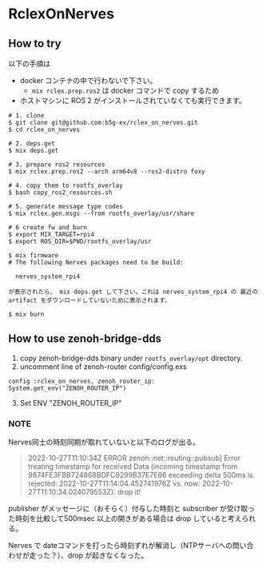 # RclexOnNerves

## How to try

以下の手順は

* docker コンテナの中で行わないで下さい。
  * `mix rclex.prep.ros2` は docker コマンドで copy するため
* ホストマシンに ROS 2 がインストールされていなくても実行できます。

```
# 1. clone
$ git clone git@github.com:b5g-ex/rclex_on_nerves.git
$ cd rclex_on_nerves

# 2. deps.get
$ mix deps.get

# 3. prepare ros2 resources
$ mix rclex.prep.ros2 --arch arm64v8 --ros2-distro foxy

# 4. copy them to rootfs_overlay
$ bash copy_ros2_resources.sh

# 5. generate message type codes
$ mix rclex.gen.msgs --from rootfs_overlay/usr/share

# 6 create fw and burn
$ export MIX_TARGET=rpi4
$ export ROS_DIR=$PWD/rootfs_overlay/usr

$ mix firmware
# The following Nerves packages need to be build:

  nerves_system_rpi4

が表示されたら、 mix deps.get して下さい。これは nerves_system_rpi4 の 最近の artifact をダウンロードしていないために表示されます。

$ mix burn
```

## How to use zenoh-bridge-dds

1. copy zenoh-bridge-dds binary under `rootfs_overlay/opt` directory.
2. uncomment line of zenoh-router config/config.exs
```
config :rclex_on_nerves, zenoh_router_ip: System.get_env("ZENOH_ROUTER_IP")
```
3. Set ENV "ZENOH_ROUTER_IP"

### NOTE

Nerves同士の時刻同期が取れていないと以下のログが出る。

> 2022-10-27T11:10:34Z ERROR zenoh::net::routing::pubsub] Error treating timestamp for received Data (incoming timestamp from 9874FE3FBB724868BDFC9299B37E7E66 exceeding delta 500ms is rejected: 2022-10-27T11:14:04.452741976Z vs. now: 2022-10-27T11:10:34.024079553Z): drop it!

publisher がメッセージに（おそらく）付与した時刻と subscriber が受け取った時刻を比較して500msec 以上の開きがある場合は drop していると考えられる。

Nerves で dateコマンドを打ったら時刻ずれが解消し（NTPサーバへの問い合わせが走った？）、drop が起きなくなった。
